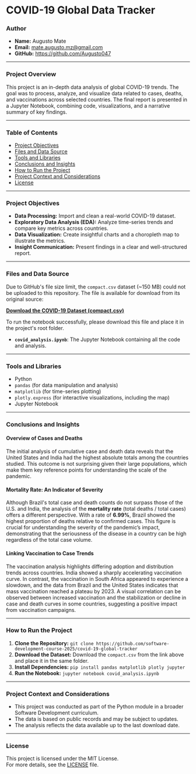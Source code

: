 # COVID-19 Global Data Tracker

### Author
- **Name:** Augusto Mate
- **Email:** mate.augusto.mz@gmail.com
- **GitHub:** https://github.com/Augusto047

---

### Project Overview

This project is an in-depth data analysis of global COVID-19 trends. The goal was to process, analyze, and visualize data related to cases, deaths, and vaccinations across selected countries. The final report is presented in a Jupyter Notebook, combining code, visualizations, and a narrative summary of key findings.

---

### Table of Contents
- [Project Objectives](#project-objectives)
- [Files and Data Source](#files-and-data-source)
- [Tools and Libraries](#tools-and-libraries)
- [Conclusions and Insights](#conclusions-and-insights)
- [How to Run the Project](#how-to-run-the-project)
- [Project Context and Considerations](#project-context-and-considerations)
- [License](#license)

---

### Project Objectives

- **Data Processing:** Import and clean a real-world COVID-19 dataset.
- **Exploratory Data Analysis (EDA):** Analyze time-series trends and compare key metrics across countries.
- **Data Visualization:** Create insightful charts and a choropleth map to illustrate the metrics.
- **Insight Communication:** Present findings in a clear and well-structured report.

---

### Files and Data Source

Due to GitHub's file size limit, the `compact.csv` dataset (~150 MB) could not be uploaded to this repository. The file is available for download from its original source:

**[Download the COVID-19 Dataset (compact.csv)](https://catalog.ourworldindata.org/garden/covid/latest/compact/compact.csv)**

To run the notebook successfully, please download this file and place it in the project's root folder.

- **`covid_analysis.ipynb`**: The Jupyter Notebook containing all the code and analysis.

---

### Tools and Libraries

-   Python
-   `pandas` (for data manipulation and analysis)
-   `matplotlib` (for time-series plotting)
-   `plotly.express` (for interactive visualizations, including the map)
-   Jupyter Notebook

---

### Conclusions and Insights

#### Overview of Cases and Deaths

The initial analysis of cumulative case and death data reveals that the United States and India had the highest absolute totals among the countries studied. This outcome is not surprising given their large populations, which make them key reference points for understanding the scale of the pandemic.

#### Mortality Rate: An Indicator of Severity

Although Brazil's total case and death counts do not surpass those of the U.S. and India, the analysis of the **mortality rate** (total deaths / total cases) offers a different perspective. With a rate of **6.99%**, Brazil showed the highest proportion of deaths relative to confirmed cases. This figure is crucial for understanding the severity of the pandemic’s impact, demonstrating that the seriousness of the disease in a country can be high regardless of the total case volume.

#### Linking Vaccination to Case Trends

The vaccination analysis highlights differing adoption and distribution trends across countries. India showed a sharply accelerating vaccination curve. In contrast, the vaccination in South Africa appeared to experience a slowdown, and the data from Brazil and the United States indicates that mass vaccination reached a plateau by 2023. A visual correlation can be observed between increased vaccination and the stabilization or decline in case and death curves in some countries, suggesting a positive impact from vaccination campaigns.

---

### How to Run the Project

1.  **Clone the Repository:** `git clone https://github.com/software-development-course-2025/covid-19-global-tracker`
2.  **Download the Dataset:** Download the `compact.csv` from the link above and place it in the same folder.
3.  **Install Dependencies:** `pip install pandas matplotlib plotly jupyter`
4.  **Run the Notebook:** `jupyter notebook covid_analysis.ipynb`

---

### Project Context and Considerations

* This project was conducted as part of the Python module in a broader Software Development curriculum. 
* The data is based on public records and may be subject to updates. 
* The analysis reflects the data available up to the last download date.

---

### License

This project is licensed under the MIT License.  
For more details, see the [LICENSE](LICENSE) file.

